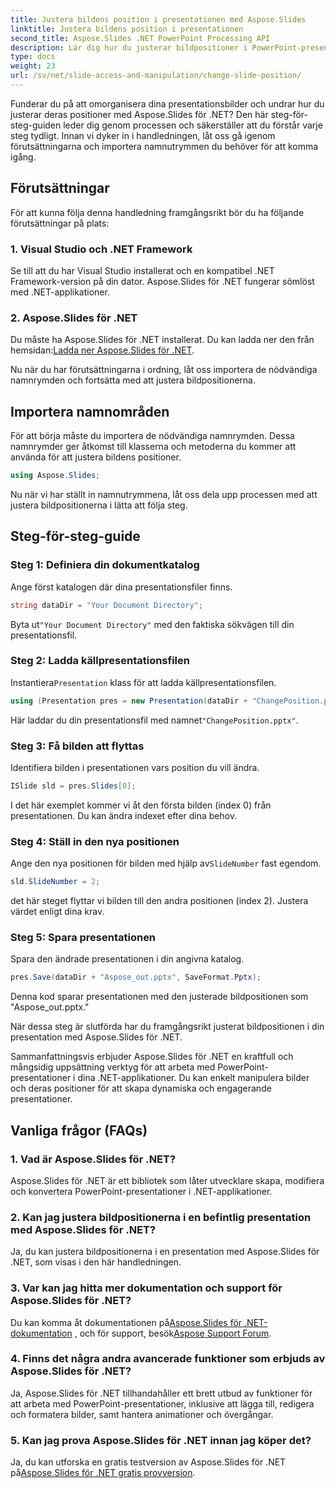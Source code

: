 ```yaml
---
title: Justera bildens position i presentationen med Aspose.Slides
linktitle: Justera bildens position i presentationen
second_title: Aspose.Slides .NET PowerPoint Processing API
description: Lär dig hur du justerar bildpositioner i PowerPoint-presentationer med Aspose.Slides för .NET. Förbättra din presentationsförmåga!
type: docs
weight: 23
url: /sv/net/slide-access-and-manipulation/change-slide-position/
---
```


Funderar du på att omorganisera dina presentationsbilder och undrar hur du justerar deras positioner med Aspose.Slides för .NET? Den här steg-för-steg-guiden leder dig genom processen och säkerställer att du förstår varje steg tydligt. Innan vi dyker in i handledningen, låt oss gå igenom förutsättningarna och importera namnutrymmen du behöver för att komma igång.

## Förutsättningar

För att kunna följa denna handledning framgångsrikt bör du ha följande förutsättningar på plats:

### 1. Visual Studio och .NET Framework

Se till att du har Visual Studio installerat och en kompatibel .NET Framework-version på din dator. Aspose.Slides för .NET fungerar sömlöst med .NET-applikationer.

### 2. Aspose.Slides för .NET

 Du måste ha Aspose.Slides för .NET installerat. Du kan ladda ner den från hemsidan:[Ladda ner Aspose.Slides för .NET](https://releases.aspose.com/slides/net/).

Nu när du har förutsättningarna i ordning, låt oss importera de nödvändiga namnrymden och fortsätta med att justera bildpositionerna.

## Importera namnområden

För att börja måste du importera de nödvändiga namnrymden. Dessa namnrymder ger åtkomst till klasserna och metoderna du kommer att använda för att justera bildens positioner.

```csharp
using Aspose.Slides;
```

Nu när vi har ställt in namnutrymmena, låt oss dela upp processen med att justera bildpositionerna i lätta att följa steg.

## Steg-för-steg-guide

### Steg 1: Definiera din dokumentkatalog

Ange först katalogen där dina presentationsfiler finns.

```csharp
string dataDir = "Your Document Directory";
```

 Byta ut`"Your Document Directory"` med den faktiska sökvägen till din presentationsfil.

### Steg 2: Ladda källpresentationsfilen

 Instantiera`Presentation` klass för att ladda källpresentationsfilen.

```csharp
using (Presentation pres = new Presentation(dataDir + "ChangePosition.pptx"))
```

 Här laddar du din presentationsfil med namnet`"ChangePosition.pptx"`.

### Steg 3: Få bilden att flyttas

Identifiera bilden i presentationen vars position du vill ändra.

```csharp
ISlide sld = pres.Slides[0];
```

I det här exemplet kommer vi åt den första bilden (index 0) från presentationen. Du kan ändra indexet efter dina behov.

### Steg 4: Ställ in den nya positionen

 Ange den nya positionen för bilden med hjälp av`SlideNumber` fast egendom.

```csharp
sld.SlideNumber = 2;
```

det här steget flyttar vi bilden till den andra positionen (index 2). Justera värdet enligt dina krav.

### Steg 5: Spara presentationen

Spara den ändrade presentationen i din angivna katalog.

```csharp
pres.Save(dataDir + "Aspose_out.pptx", SaveFormat.Pptx);
```

Denna kod sparar presentationen med den justerade bildpositionen som "Aspose_out.pptx."

När dessa steg är slutförda har du framgångsrikt justerat bildpositionen i din presentation med Aspose.Slides för .NET.

Sammanfattningsvis erbjuder Aspose.Slides för .NET en kraftfull och mångsidig uppsättning verktyg för att arbeta med PowerPoint-presentationer i dina .NET-applikationer. Du kan enkelt manipulera bilder och deras positioner för att skapa dynamiska och engagerande presentationer.

## Vanliga frågor (FAQs)

### 1. Vad är Aspose.Slides för .NET?

Aspose.Slides för .NET är ett bibliotek som låter utvecklare skapa, modifiera och konvertera PowerPoint-presentationer i .NET-applikationer.

### 2. Kan jag justera bildpositionerna i en befintlig presentation med Aspose.Slides för .NET?

Ja, du kan justera bildpositionerna i en presentation med Aspose.Slides för .NET, som visas i den här handledningen.

### 3. Var kan jag hitta mer dokumentation och support för Aspose.Slides för .NET?

 Du kan komma åt dokumentationen på[Aspose.Slides för .NET-dokumentation](https://reference.aspose.com/slides/net/) , och för support, besök[Aspose Support Forum](https://forum.aspose.com/).

### 4. Finns det några andra avancerade funktioner som erbjuds av Aspose.Slides för .NET?

Ja, Aspose.Slides för .NET tillhandahåller ett brett utbud av funktioner för att arbeta med PowerPoint-presentationer, inklusive att lägga till, redigera och formatera bilder, samt hantera animationer och övergångar.

### 5. Kan jag prova Aspose.Slides för .NET innan jag köper det?

 Ja, du kan utforska en gratis testversion av Aspose.Slides för .NET på[Aspose.Slides för .NET gratis provversion](https://releases.aspose.com/).